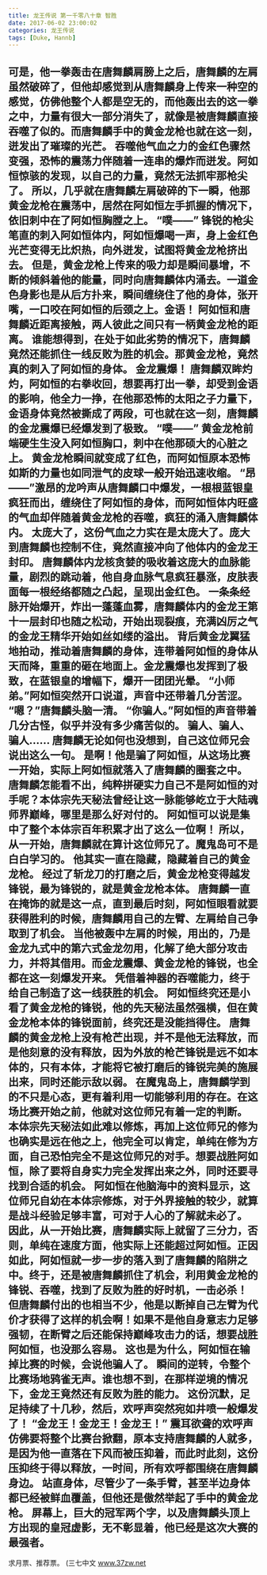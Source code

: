 ```yaml
---
title: 龙王传说 第一千零八十章 智胜
date: 2017-06-02 23:00:02
categories: 龙王传说
tags: [Duke, Hannb]
---
```


可是，他一拳轰击在唐舞麟肩膀上之后，唐舞麟的左肩虽然破碎了，但他却感觉到从唐舞麟身上传来一种空的感觉，仿佛他整个人都是空无的，而他轰出去的这一拳之中，力量有很大一部分消失了，就像是被唐舞麟直接吞噬了似的。而唐舞麟手中的黄金龙枪也就在这一刻，迸发出了璀璨的光芒。
吞噬他气血之力的金红色骤然变强，恐怖的震荡力伴随着一连串的爆炸而迸发。阿如恒惊骇的发现，以自己的力量，竟然无法抓牢那枪尖了。
所以，几乎就在唐舞麟左肩破碎的下一瞬，他那黄金龙枪在震荡中，居然在阿如恒左手抓握的情况下，依旧刺中在了阿如恒胸膛之上。
“噗——”
锋锐的枪尖笔直的刺入阿如恒体内，阿如恒爆喝一声，身上金红色光芒变得无比炽热，向外迸发，试图将黄金龙枪挤出去。
但是，黄金龙枪上传来的吸力却是瞬间暴增，不断的倾斜着他的能量，同时向唐舞麟体内涌去。一道金色身影也是从后方扑来，瞬间缠绕住了他的身体，张开嘴，一口咬在阿如恒的后颈之上。金语！
阿如恒和唐舞麟近距离接触，两人彼此之间只有一柄黄金龙枪的距离。
谁能想得到，在处于如此劣势的情况下，唐舞麟竟然还能抓住一线反败为胜的机会。那黄金龙枪，竟然真的刺入了阿如恒的身体。
金龙震爆！
唐舞麟双眸灼灼，阿如恒的右拳收回，想要再打出一拳，却受到金语的影响，他全力一挣，在他那恐怖的太阳之子力量下，金语身体竟然被撕成了两段，可也就在这一刻，唐舞麟的金龙震爆已经爆发到了极致。
“噗——”
黄金龙枪前端硬生生没入阿如恒胸口，刺中在他那硕大的心脏之上。
黄金龙枪瞬间就变成了红色，而阿如恒原本恐怖如斯的力量也如同泄气的皮球一般开始迅速收缩。
“昂——”激昂的龙吟声从唐舞麟口中爆发，一根根蓝银皇疯狂而出，缠绕住了阿如恒的身体，而阿如恒体内旺盛的气血却伴随着黄金龙枪的吞噬，疯狂的涌入唐舞麟体内。
太庞大了，这份气血之力实在是太庞大了。庞大到唐舞麟也控制不住，竟然直接冲向了他体内的金龙王封印。
唐舞麟体内龙核贪婪的吸收着这庞大的血脉能量，剧烈的跳动着，他自身血脉气息疯狂暴涨，皮肤表面每一根经络都随之凸起，呈现出金红色。
一条条经脉开始爆开，炸出一蓬蓬血雾，唐舞麟体内的金龙王第十一层封印也随之松动，开始出现裂痕，充满凶厉之气的金龙王精华开始如丝如缕的溢出。
背后黄金龙翼猛地拍动，推动着唐舞麟的身体，连带着阿如恒的身体从天而降，重重的砸在地面上。金龙震爆也发挥到了极致，在蓝银皇的增幅下，爆开一团团光晕。
“小师弟。”阿如恒突然开口说道，声音中还带着几分苦涩。
“嗯？”唐舞麟头脑一清。
“你骗人。”阿如恒的声音带着几分古怪，似乎并没有多少痛苦似的。
骗人、骗人、骗人……
唐舞麟无论如何也没想到，自己这位师兄会说出这么一句。
是啊！他是骗了阿如恒，从这场比赛一开始，实际上阿如恒就落入了唐舞麟的圈套之中。
唐舞麟怎能看不出，纯粹拼硬实力自己不是阿如恒的对手呢？本体宗先天秘法曾经让这一脉能够屹立于大陆魂师界巅峰，哪里是那么好对付的。
阿如恒可以说是集中了整个本体宗百年积累才出了这么一位啊！
所以，从一开始，唐舞麟就在算计这位师兄了。魔鬼岛可不是白白学习的。
他其实一直在隐藏，隐藏着自己的黄金龙枪。
经过了斩龙刀的打磨之后，黄金龙枪变得越发锋锐，最为锋锐的，就是黄金龙枪本体。
唐舞麟一直在掩饰的就是这一点，直到最后时刻，阿如恒眼看就要获得胜利的时候，唐舞麟用自己的左臂、左肩给自己争取到了机会。
当他被轰中左肩的时候，用出的，乃是金龙九式中的第六式金龙勿用，化解了绝大部分攻击力，并将其借用。而金龙震爆、黄金龙枪的锋锐，也全都在这一刻爆发开来。
凭借着神器的吞噬能力，终于给自己制造了这一线获胜的机会。
阿如恒终究还是小看了黄金龙枪的锋锐，他的先天秘法虽然强横，但在黄金龙枪本体的锋锐面前，终究还是没能挡得住。
唐舞麟的黄金龙枪上没有枪芒出现，并不是他无法释放，而是他刻意的没有释放，因为外放的枪芒锋锐是远不如本体的，只有本体，才能将它被打磨后的锋锐完美的施展出来，同时还能示敌以弱。
在魔鬼岛上，唐舞麟学到的不只是心态，更有着利用一切能够利用的存在。在这场比赛开始之前，他就对这位师兄有着一定的判断。
本体宗先天秘法如此难以修炼，再加上这位师兄的修为也确实是远在他之上，他完全可以肯定，单纯在修为方面，自己恐怕完全不是这位师兄的对手。想要战胜阿如恒，除了要将自身实力完全发挥出来之外，同时还要寻找到合适的机会。
阿如恒在他脑海中的资料显示，这位师兄自幼在本体宗修炼，对于外界接触的较少，就算是战斗经验足够丰富，可对于人心的了解就未必了。
因此，从一开始比赛，唐舞麟实际上就留了三分力，否则，单纯在速度方面，他实际上还能超过阿如恒。正因如此，阿如恒就一步一步的落入到了唐舞麟的陷阱之中。终于，还是被唐舞麟抓住了机会，利用黄金龙枪的锋锐、吞噬，找到了反败为胜的好时机，一击必杀！
但唐舞麟付出的也相当不少，他是以断掉自己左臂为代价才获得了这样的机会啊！如果不是他自身意志力足够强韧，在断臂之后还能保持巅峰攻击力的话，想要战胜阿如恒，也没那么容易。
这也是为什么，阿如恒在输掉比赛的时候，会说他骗人了。
瞬间的逆转，令整个比赛场地鸦雀无声。谁也想不到，在那样逆境的情况下，金龙王竟然还有反败为胜的能力。
这份沉默，足足持续了十几秒，然后，欢呼声突然宛如井喷一般爆发了！
“金龙王！金龙王！金龙王！”
震耳欲聋的欢呼声仿佛要将整个比赛台掀翻，原本支持唐舞麟的人就多，是因为他一直落在下风而被压抑着，而此时此刻，这份压抑终于得以释放，一时间，所有欢呼都围绕在唐舞麟身边。
站直身体，尽管少了一条手臂，甚至半边身体都已经被鲜血覆盖，但他还是傲然举起了手中的黄金龙枪。
屏幕上，巨大的冠军两个字，以及唐舞麟头顶上方出现的皇冠虚影，无不彰显着，他已经是这次大赛的最强者。
---------------------------
求月票、推荐票。
(三七中文 www.37zw.net